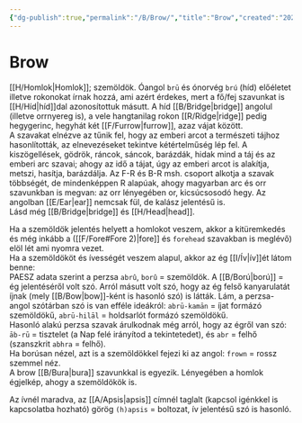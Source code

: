 ```yaml
---
{"dg-publish":true,"permalink":"/B/Brow/","title":"Brow","created":"2024-10-24T16:08","updated":"2024-10-24T22:20"}
---
```



# Brow

[[H/Homlok\|Homlok]]; szemöldök. Óangol `brū` és ónorvég `brú` (híd) előéletet illetve rokonokat írnak hozzá, ami azért érdekes, mert a fő/fej szavunkat is [[H/Híd\|híd]]dal azonosítottuk másutt. A híd [[B/Bridge\|bridge]] angolul (illetve orrnyereg is), a vele hangtanilag rokon [[R/Ridge\|ridge]] pedig hegygerinc, hegyhát két [[F/Furrow\|furrow]], azaz vájat között.  
A szavakat elnézve az tűnik fel, hogy az emberi arcot a természeti tájhoz hasonlították, az elnevezéseket tekintve kétértelműség lép fel. A kiszögellések, gödrök, ráncok, sáncok, barázdák, hidak mind a táj és az emberi arc szavai; ahogy az idő a tájat, úgy az emberi arcot is alakítja, metszi, hasítja, barázdálja. Az F-R és B-R msh. csoport alkotja a szavak többségét, de mindenképpen R alapúak, ahogy magyarban arc és orr szavunkban is megvan: az orr lényegében or, kicsúcsosodó hegy. Az angolban [[E/Ear\|ear]] nemcsak fül, de kalász jelentésű is.  
Lásd még [[B/Bridge\|bridge]] és [[H/Head\|head]].  

Ha a szemöldök jelentés helyett a homlokot veszem, akkor a kitüremkedés és még inkább a ([[F/Fore#Fore 2)\|fore]] és `forehead` szavakban is meglévő) elöl lét ami nyomra vezet.  
Ha a szemöldököt és ívességét veszem alapul, akkor az ég [[I/Ív\|ív]]ét látom benne:  
PAESZ adata szerint a perzsa `abrû`, `borû` = szemöldök. A [[B/Ború\|ború]] = ég jelentéséről volt szó. Arról másutt volt szó, hogy az ég felső kanyarulatát íjnak (mely [[B/Bow\|bow]]-ként is hasonló szó) is látták. Lám, a perzsa-angol szótárban szó is van efféle ideákról: `abrū-kamān` = íjat formázó szemöldökű, `abrū-hilāl` = holdsarlót formázó szemöldökű.  
Hasonló alakú perzsa szavak árulkodnak még arról, hogy az égről van szó: `āb-rū` = tisztelet (a Nap felé irányítod a tekintetedet), és `abr` = felhő (szanszkrit `abhra` = felhő).  
Ha borúsan nézel, azt is a szemöldökkel fejezi ki az angol: `frown` = rossz szemmel néz.  
A brow [[B/Bura\|bura]] szavunkkal is egyezik. Lényegében a homlok égjelkép, ahogy a szemöldökök is.  

Az ívnél maradva, az [[A/Apsis\|apsis]] címnél taglalt (kapcsol igénkkel is kapcsolatba hozható) görög `(h)apsis` = boltozat, ív jelentésű szó is hasonló.  